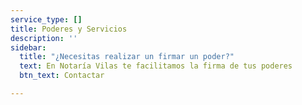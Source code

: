 ```yaml
---
service_type: []
title: Poderes y Servicios
description: ''
sidebar:
  title: "¿Necesitas realizar un firmar un poder?"
  text: En Notaría Vilas te facilitamos la firma de tus poderes
  btn_text: Contactar

---
```

